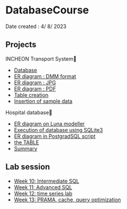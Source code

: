 # DatabaseCourse
Date created : 4/ 8/ 2023

## Projects
INCHEON Transport System🚉
* [Database](https://github.com/chaw-thiri/DatabaseCourse/blob/main/its_company%20(1).db)
* [ER diagram : DMM format](https://github.com/chaw-thiri/DatabaseCourse/blob/main/its_ER_Digram.dmm)
* [ER diagram : JPG](https://github.com/chaw-thiri/DatabaseCourse/blob/main/update%20er_diagram.jpg)
* [ER diagram : PDF](https://github.com/chaw-thiri/DatabaseCourse/blob/main/update%20er_diagram.pdf)
* [Table creation](https://github.com/chaw-thiri/DatabaseCourse/blob/main/its_table_creation.ipynb)
* [Insertion of sample data](https://github.com/chaw-thiri/DatabaseCourse/blob/main/its_data_insertion.ipynb)
  
Hospital database🏥
* [ ER diagram on Luna modeller](https://github.com/chaw-thiri/DatabaseCourse/blob/main/hospital_database_ERDiagram.dmm)      
* [Execution of database using SQLite3](https://github.com/chaw-thiri/DatabaseCourse/blob/main/hospital_database_jupyter_notebook.ipynb)    
* [ ER diagram in PostgradSQL script](https://github.com/chaw-thiri/DatabaseCourse/blob/main/hospital_database_postgradSQL)  
* [ the TABLE](https://github.com/chaw-thiri/DatabaseCourse/blob/main/hospital_database_sqlite3.db)
* [ Summary](https://github.com/chaw-thiri/DatabaseCourse/blob/main/hospital_database_table_summary.pdf)


## Lab session     
* [Week 10: Intermediate SQL](https://github.com/chaw-thiri/DatabaseCourse/blob/main/db_w10_intermediate_SQL.ipynb)
* [Week 11: Advanced SQL](https://github.com/chaw-thiri/DatabaseCourse/blob/main/week11_DB_HW.ipynb)
* [Week 12: time series lab](https://github.com/chaw-thiri/DatabaseCourse/blob/main/w12_timeseries_lab_SQL.ipynb)       
* [Week 13: PRAMA, cache, query optimization](https://github.com/chaw-thiri/DatabaseCourse/blob/main/DB_week_13_lab.ipynb)
